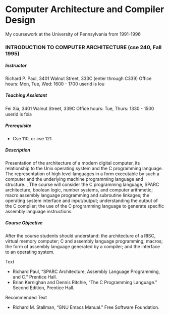 # Computer Architecture and Compiler Design
My coursework at the University of Pennsylvania from 1991-1996

### INTRODUCTION TO COMPUTER ARCHITECTURE (cse 240, Fall 1995)

##### Instructor
  Richard P. Paul, 3401 Walnut Street, 333C (enter through C339)
  Office hours: Mon, Tue, Wed: 1600 - 1700
  userid is lou

##### Teaching Assistant
  Fei Xia, 3401 Walnut Street, 339C
  Ofﬁce hours: Tue, Thurs: 1330 - 1500
  userid is fxia

##### Prerequisite
* Cse 110, or cse 121.

##### Description
Presentation of the architecture of a modern digital computer, its relationship to the Unix operating
system and the C programming language. The representation of high level languages in a form executable
by such a computer and the underlying machine programming language and structure. ,
The course will consider the C programming language, SPARC architecture, boolean logic, number
systems, and computer arithmetic; macro assembly language programming and subroutine linkages; the
operating system interface and input/output; understanding the output of the C compiler; the use of the C
programming language to generate specific assembly language instructions.

##### Course Objective
After the course students should understand: the architecture of a RISC, virtual memory computer; C
and assembly language programming; macros; the form of assembly language generated by a compiler; and
the interface to an operating system.

Text
* Richard Paul, “SPARC Architecture, Assembly Language Programming, and C.” Prentice Hall.
* Brian Kernighan and Dennis Ritchie, “The C Programming Language.” Second Edition, Prentice Hall.

Recommended Text  
* Richard M. Stallman, “GNU Emacs Manual.” Free Software Foundation.
